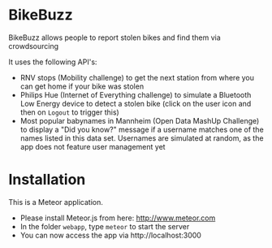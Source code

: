 # BikeBuzz
BikeBuzz allows people to report stolen bikes and find them via crowdsourcing

It uses the following API's:
* RNV stops (Mobility challenge) to get the next station from where you can get home if your bike was stolen
* Philips Hue (Internet of Everything challenge) to simulate a Bluetooth Low Energy device to detect a stolen bike (click on the user icon and then on ```Logout``` to trigger this)
* Most popular babynames in Mannheim (Open Data MashUp Challenge) to display a "Did you know?" message if a username matches one of the names listed in this data set. Usernames are simulated at random, as the app does not feature user management yet

# Installation
This is a Meteor application.
* Please install Meteor.js from here: http://www.meteor.com
* In the folder ```webapp```, type ```meteor``` to start the server
* You can now access the app via http://localhost:3000

